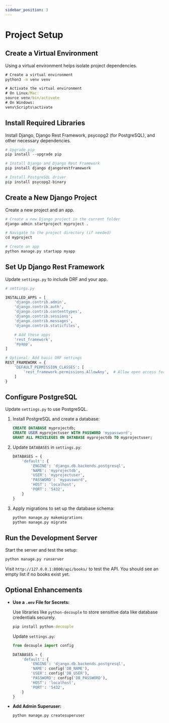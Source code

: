 ```yaml
---
sidebar_position: 3
---
```


# Project Setup

## Create a Virtual Environment

Using a virtual environment helps isolate project dependencies.

```cmd
# Create a virtual environment
python3 -m venv venv

# Activate the virtual environment
# On Linux/Mac:
source venv/bin/activate
# On Windows:
venv\Scripts\activate
```

## Install Required Libraries

Install Django, Django Rest Framework, psycopg2 (for PostgreSQL), and other necessary dependencies.

```python
# Upgrade pip
pip install --upgrade pip

# Install Django and Django Rest Framework
pip install django djangorestframework

# Install PostgreSQL driver
pip install psycopg2-binary
```

## Create a New Django Project

Create a new project and an app.

```python
# Create a new Django project in the current folder
django-admin startproject myproject .

# Navigate to the project directory (if needed)
cd myproject

# Create an app
python manage.py startapp myapp
```

## Set Up Django Rest Framework

Update `settings.py` to include DRF and your app.

```python
# settings.py

INSTALLED_APPS = [
    'django.contrib.admin',
    'django.contrib.auth',
    'django.contrib.contenttypes',
    'django.contrib.sessions',
    'django.contrib.messages',
    'django.contrib.staticfiles',

    # Add these apps
    'rest_framework',
    'myapp',
]

# Optional: Add basic DRF settings
REST_FRAMEWORK = {
    'DEFAULT_PERMISSION_CLASSES': [
        'rest_framework.permissions.AllowAny',  # Allow open access for now
    ]
}
```

## Configure PostgreSQL

Update `settings.py` to use PostgreSQL.

1. Install PostgreSQL and create a database:

   ```sql
   CREATE DATABASE myprojectdb;
   CREATE USER myprojectuser WITH PASSWORD 'mypassword';
   GRANT ALL PRIVILEGES ON DATABASE myprojectdb TO myprojectuser;
   ```

2. Update `DATABASES` in `settings.py`:

   ```python
   DATABASES = {
       'default': {
           'ENGINE': 'django.db.backends.postgresql',
           'NAME': 'myprojectdb',
           'USER': 'myprojectuser',
           'PASSWORD': 'mypassword',
           'HOST': 'localhost',
           'PORT': '5432',
       }
   }
   ```

3. Apply migrations to set up the database schema:

   ```cmd
   python manage.py makemigrations
   python manage.py migrate
   ```

## Run the Development Server

Start the server and test the setup:

```python
python manage.py runserver
```

Visit `http://127.0.0.1:8000/api/books/` to test the API. You should see an empty list if no books exist yet.

## Optional Enhancements

- **Use a `.env` File for Secrets:**

  Use libraries like `python-decouple` to store sensitive data like database credentials securely.

  ```cmd
  pip install python-decouple
  ```

  Update `settings.py`:

  ```python
  from decouple import config

  DATABASES = {
      'default': {
          'ENGINE': 'django.db.backends.postgresql',
          'NAME': config('DB_NAME'),
          'USER': config('DB_USER'),
          'PASSWORD': config('DB_PASSWORD'),
          'HOST': 'localhost',
          'PORT': '5432',
      }
  }
  ```

- **Add Admin Superuser:**

  ```cmd
  python manage.py createsuperuser
  ```
